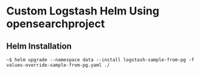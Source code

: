 # Custom Logstash Helm Using opensearchproject

## Helm Installation
```
~$ helm upgrade --namespace data --install logstash-sample-from-pg -f values-override-sample-from-pg.yaml ./
```
